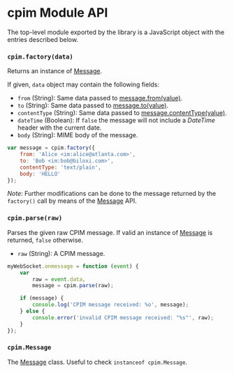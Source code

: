 # cpim Module API

The top-level module exported by the library is a JavaScript object with the entries described below.


### `cpim.factory(data)`

Returns an instance of [Message](Message.md).

If given, `data` object may contain the following fields:

* `from` (String): Same data passed to [message.from(value)](Message.md#messagefromvalue).
* `to` (String): Same data passed to [message.to(value)](Message.md#messagetovalue).
* `contentType` (String): Same data passed to [message.contentType(value)](Message.md#messagecontenttypevalue).
* `dateTime` (Boolean): If `false` the message will not include a *DateTime* header with the current date.
* `body` (String): MIME body of the message.

```javascript
var message = cpim.factory({
    from: 'Alice <im:alice@atlanta.com>',
    to: 'Bob <im:bob@biloxi.com>',
    contentType: 'text/plain',
    body: 'HELLO'
});
```

*Note:* Further modifications can be done to the message returned by the `factory()` call by means of the [Message](Message.md) API.


### `cpim.parse(raw)`

Parses the given raw CPIM message. If valid an instance of [Message](Message.md) is returned, `false` otherwise.

* `raw` (String): A CPIM message.

```javascript
myWebSocket.onmessage = function (event) {
    var
        raw = event.data,
        message = cpim.parse(raw);

    if (message) {
        console.log('CPIM message received: %o', message);
    } else {
        console.error('invalid CPIM message received: "%s"', raw);
    }
});
```


### `cpim.Message`

The [Message](Message.md) class. Useful to check `instanceof cpim.Message`.
